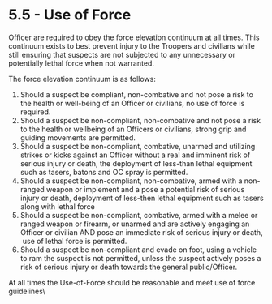 # 5.5 - Use of Force

Officer are required to obey the force elevation continuum at all times. This continuum exists to best prevent injury to the Troopers and civilians while still ensuring that suspects are not subjected to any unnecessary or potentially lethal force when not warranted.

The force elevation continuum is as follows:

1. Should a suspect be compliant, non-combative and not pose a risk to the health or well-being of an Officer or civilians, no​ ​use​ ​of​ ​force​ ​is​ ​required​.
2. Should a suspect be non-compliant, non-combative and not pose a risk to the health or wellbeing of an Officers or civilians, strong​ ​grip​ ​and​ ​guiding​ ​movements​ ​are permitted​.
3. Should a suspect be non-compliant, combative, unarmed and utilizing strikes or kicks against an Officer without a real and imminent risk of serious injury or death, the deployment​ ​of​ ​less-than​ ​lethal​ ​equipment​ ​such​ ​as​ ​tasers,​ ​batons​ ​and​ ​OC​ ​spray​ ​is permitted​.
4. Should a suspect be non-compliant, non-combative, armed with a non-ranged weapon or implement and a pose a potential risk of serious injury or death, deployment of less-then lethal equipment such as tasers along with lethal force&#x20;
5. Should a suspect be non-compliant, combative, armed with a melee or ranged weapon or firearm, or unarmed and are actively engaging an Officer or civilian AND pose an immediate risk of serious injury or death, ​ ​use​ ​of​ ​lethal​ ​force​ ​is​ ​permitted​.
6. Should a suspect be non-compliant and evade on foot, using a vehicle to ram the suspect is not permitted, unless the suspect actively poses a risk of serious injury or death towards the general public/Officer.

At all times the Use-of-Force should be reasonable and meet use of force guidelines\
